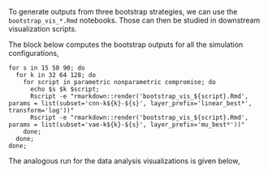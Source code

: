 
To generate outputs from three bootstrap strategies, we can use the
`bootstrap_vis_*.Rmd` notebooks. Those can then be studied in downstream
visualization scripts.

The block below computes the bootstrap outputs for all the simulation
configurations,

```
for s in 15 50 90; do
  for k in 32 64 128; do
    for script in parametric nonparametric compromise; do
      echo $s $k $script;
      Rscript -e "rmarkdown::render('bootstrap_vis_${script}.Rmd', params = list(subset='cnn-k${k}-${s}', layer_prefix='linear_best*', transform='log'))"
      Rscript -e "rmarkdown::render('bootstrap_vis_${script}.Rmd', params = list(subset='vae-k${k}-${s}', layer_prefix='mu_best*'))"
    done;
  done;
done;
```

The analogous run for the data analysis visualizations is given below,
